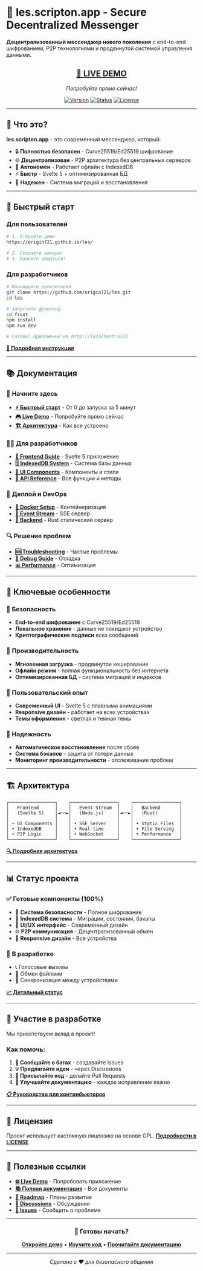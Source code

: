 # 🔐 les.scripton.app - Secure Decentralized Messenger

**Децентрализованный мессенджер нового поколения** с end-to-end шифрованием, P2P технологиями и продвинутой системой управления данными.

<div align="center">

## [🚀 **LIVE DEMO**](https://origin721.github.io/les/) 
*Попробуйте прямо сейчас!*

[![Version](https://img.shields.io/badge/version-1.0.0-blue.svg)](https://github.com/origin721/les)
[![Status](https://img.shields.io/badge/status-production--ready-green.svg)](#-статус-проекта)
[![License](https://img.shields.io/badge/license-Custom-orange.svg)](LICENSE)

</div>

---

## 🎯 **Что это?**

**les.scripton.app** - это современный мессенджер, который:

- 🔒 **Полностью безопасен** - Curve25519/Ed25519 шифрование
- 🌐 **Децентрализован** - P2P архитектура без центральных серверов
- 💾 **Автономен** - Работает офлайн с IndexedDB
- ⚡ **Быстр** - Svelte 5 + оптимизированная БД
- 🔧 **Надежен** - Система миграций и восстановления

---

## 🚀 **Быстрый старт**

### Для пользователей
```bash
# 1. Откройте демо
https://origin721.github.io/les/

# 2. Создайте аккаунт
# 3. Начните общаться!
```

### Для разработчиков
```bash
# Клонируйте репозиторий
git clone https://github.com/origin721/les.git
cd les

# Запустите фронтенд
cd front
npm install
npm run dev

# Готово! Приложение на http://localhost:5173
```

**[📖 Подробная инструкция](docs/quick-start.md)**

---

## 📚 **Документация**

### 🎯 **Начните здесь**
- **[⚡ Быстрый старт](docs/quick-start.md)** - От 0 до запуска за 5 минут
- **[🎮 Live Demo](https://origin721.github.io/les/)** - Попробуйте прямо сейчас
- **[🏗️ Архитектура](docs/architecture.md)** - Как все устроено

### 👩‍💻 **Для разработчиков**
- **[📱 Frontend Guide](front/README.md)** - Svelte 5 приложение
- **[🗄️ IndexedDB System](front/docs/indexdb/README.md)** - Система базы данных
- **[🎨 UI Components](front/docs/css-modules-guide.md)** - Компоненты и стили
- **[🔧 API Reference](docs/api-reference.md)** - Все функции и методы

### 🚀 **Деплой и DevOps**
- **[🐳 Docker Setup](docker/README.md)** - Контейнеризация
- **[🌊 Event Stream](event-stream/README.md)** - SSE сервер
- **[🦀 Backend](back/README.md)** - Rust статический сервер

### 🔍 **Решение проблем**
- **[🆘 Troubleshooting](docs/troubleshooting.md)** - Частые проблемы
- **[🐛 Debug Guide](front/docs/debug-system-rules.md)** - Отладка
- **[📊 Performance](docs/performance.md)** - Оптимизация

---

## 🌟 **Ключевые особенности**

### 🔐 **Безопасность**
- **End-to-end шифрование** с Curve25519/Ed25519
- **Локальное хранение** - данные не покидают устройство
- **Криптографические подписи** всех сообщений

### 🚀 **Производительность**
- **Мгновенная загрузка** - продвинутое кеширование
- **Офлайн режим** - полная функциональность без интернета
- **Оптимизированная БД** - система миграций и индексов

### 🎯 **Пользовательский опыт**
- **Современный UI** - Svelte 5 с плавными анимациями
- **Responsive дизайн** - работает на всех устройствах
- **Темы оформления** - светлая и темная темы

### 🔧 **Надежность**
- **Автоматическое восстановление** после сбоев
- **Система бэкапов** - защита от потери данных
- **Мониторинг производительности** - отслеживание проблем

---

## 🏗️ **Архитектура**

```
┌─────────────────┐    ┌─────────────────┐    ┌─────────────────┐
│   Frontend      │    │   Event Stream  │    │   Backend       │
│   (Svelte 5)    │◄──►│   (Node.js)     │◄──►│   (Rust)        │
│                 │    │                 │    │                 │
│ • UI Components │    │ • SSE Server    │    │ • Static Files  │
│ • IndexedDB     │    │ • Real-time     │    │ • File Serving  │
│ • P2P Logic     │    │ • WebSocket     │    │ • Performance   │
└─────────────────┘    └─────────────────┘    └─────────────────┘
```

**[🔍 Подробная архитектура](docs/architecture.md)**

---

## 📊 **Статус проекта**

### ✅ **Готовые компоненты (100%)**
- 🔐 **Система безопасности** - Полное шифрование
- 💾 **IndexedDB система** - Миграции, состояния, бэкапы
- 🎨 **UI/UX интерфейс** - Современный дизайн
- 🌐 **P2P коммуникация** - Децентрализованный обмен
- 📱 **Responsive дизайн** - Все устройства

### 🎯 **В разработке**
- 📞 Голосовые вызовы
- 📁 Обмен файлами
- 🔄 Синхронизация между устройствами

**[📈 Детальный статус](docs/status.md)**

---

## 🤝 **Участие в разработке**

Мы приветствуем вклад в проект! 

### Как помочь:
1. **🐛 Сообщайте о багах** - создавайте Issues
2. **💡 Предлагайте идеи** - через Discussions
3. **🔧 Присылайте код** - делайте Pull Requests
4. **📖 Улучшайте документацию** - каждое исправление важно

**[📋 Руководство для контрибьюторов](docs/contributing.md)**

---

## 📄 **Лицензия**

Проект использует кастомную лицензию на основе GPL. 
**[Подробности в LICENSE](LICENSE)**

---

## 🔗 **Полезные ссылки**

- **[🌐 Live Demo](https://origin721.github.io/les/)** - Попробовать приложение
- **[📚 Полная документация](docs/README.md)** - Все документы
- **[🎯 Roadmap](docs/roadmap.md)** - Планы развития
- **[💬 Discussions](https://github.com/origin721/les/discussions)** - Обсуждения
- **[🐛 Issues](https://github.com/origin721/les/issues)** - Сообщить о проблеме

---

<div align="center">

### 🚀 **Готовы начать?**

**[Откройте демо](https://origin721.github.io/les/)** • **[Изучите код](front/)** • **[Прочитайте документацию](docs/)**

---

*Сделано с ❤️ для безопасного общения*

</div>
